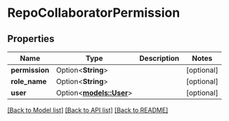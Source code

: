 # RepoCollaboratorPermission

## Properties

Name | Type | Description | Notes
------------ | ------------- | ------------- | -------------
**permission** | Option<**String**> |  | [optional]
**role_name** | Option<**String**> |  | [optional]
**user** | Option<[**models::User**](User.md)> |  | [optional]

[[Back to Model list]](../README.md#documentation-for-models) [[Back to API list]](../README.md#documentation-for-api-endpoints) [[Back to README]](../README.md)


